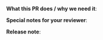 <!--
Thanks for sending a pull request!  
If this is your first time, read our [contributing guidelines](/CONTRIBUTING.md)
-->
**What this PR does / why we need it**:

<!--
**Which issue this PR fixes** *(optional - uncomment and add issue)*:
fixes #
-->

**Special notes for your reviewer**:

**Release note**:
<!--
Optional one line note for this specific change, that can be used in a release-note or changelog.
-->
```release-note

```
